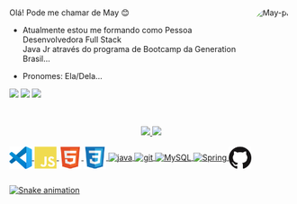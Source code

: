 ### 
  <img align="right" alt="May-pic" height="150" style="border-radius:70px;" src="https://media.discordapp.net/attachments/710838033724735530/893841618585649162/Webp.net-gifmaker-1.gif">
Olá! Pode me chamar de May 😊

- Atualmente estou me formando como Pessoa Desenvolvedora Full Stack <br>Java Jr através do programa de Bootcamp da Generation Brasil...
 
- Pronomes: Ela/Dela...

<div>   
 
 <!-- <a href="https://instagram.com/maiurysousa" target="_blank"><img src="https://img.shields.io/badge/Instagram-E4405F?style=for-the-badge&logo=instagram&logoColor=white" target="_blank"></a>-->
  <a href = "mailto:maiuryprogramando@gmail.com"><img src="https://img.shields.io/badge/Gmail-D14836?style=for-the-badge&logo=gmail&logoColor=white" target="_blank"></a>
  <a href="https://www.linkedin.com/in/maiury-sousa-71a260192/" target="_blank"><img src="https://img.shields.io/badge/-LinkedIn-%230077B5?style=for-the-badge&logo=linkedin&logoColor=white" target="_blank"></a> 
 <a><img src="https://img.shields.io/badge/Discord-7289DA?style=for-the-badge&logo=discord&logoColor=white" target="_blank"></a> 
 
</div>

 <br>
 <br>
 
 
<!--![Anurag's GitHub stats](https://github-readme-stats.vercel.app/api?username=maiurysousa&show_icons=true&theme=dracula ) <!--![Top Langs](https://github-readme-stats.vercel.app/api/top-langs/?username=maiurysousa&layout=compact&theme=dracula)--> <!--![Top Langs](img height="130em"  https://github-readme-stats.vercel.app/api/top-langs/?username=maiurysousa&layout=compact&langs_count=7&theme=dracula) -->
 
<div align="center" style="display: inline_block">
 
  <a href="https://github.com/maiurysousa">
 
  <img height="132em"  src="https://github-readme-stats.vercel.app/api?username=maiurysousa&show_icons=true&theme=dracula&include_all_commits=true&count_private=true"/>
   <img height="132em" src="https://github-readme-stats.vercel.app/api/top-langs/?username=maiurysousa&layout=compact&langs_count=7&theme=dracula"/>
   
</div>
  
<div style="display: inline_block"><br>
 
  <img align="center" alt="VScode" height="40px" src="https://raw.githubusercontent.com/github/explore/80688e429a7d4ef2fca1e82350fe8e3517d3494d/topics/visual-studio-code/visual-studio-code.png" />
  <img align="center" alt="May-Js" height="40"  src="https://raw.githubusercontent.com/devicons/devicon/master/icons/javascript/javascript-plain.svg">
  <img align="center" alt="May-HTML" height="40"  src="https://raw.githubusercontent.com/devicons/devicon/master/icons/html5/html5-original.svg">
  <img align="center" alt="May-CSS" height="40"  src="https://raw.githubusercontent.com/devicons/devicon/master/icons/css3/css3-original.svg">
  <img align="center" alt="java" height="40" src="https://cdn-icons-png.flaticon.com/512/226/226777.png" /> 
  <img align="center" alt="git" height="40" src="https://www.vectorlogo.zone/logos/git-scm/git-scm-icon.svg" /> 
  <img align="center" alt="MySQL" width="40px" src="https://cdn-icons-png.flaticon.com/512/528/528260.png" />
  <img align="center" alt="Spring" width="40px" src="https://www.vectorlogo.zone/logos/springio/springio-icon.svg"/>
 
  <img align="center" alt="GitHub" height="40px" src="https://raw.githubusercontent.com/github/explore/78df643247d429f6cc873026c0622819ad797942/topics/github/github.png" />

  ##
  
<div> 
 
 
 ![Snake animation](https://github.com/maiurysousa/maiurysousa/blob/output/github-contribution-grid-snake.svg)
 
</div>
